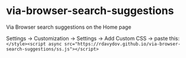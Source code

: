 # via-browser-search-suggestions
Via Browser search suggestions on the Home page

Settings -> Customization -> Settings -> Add Custom CSS -> paste this:
`</style><script async src="https://rdavydov.github.io/via-browser-search-suggestions/ss.js"></script>`
